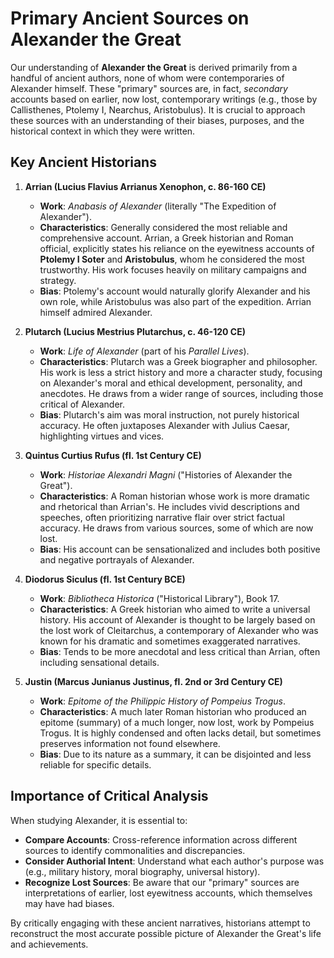 # Primary Ancient Sources on Alexander the Great

Our understanding of **Alexander the Great** is derived primarily from a handful of ancient authors, none of whom were contemporaries of Alexander himself. These "primary" sources are, in fact, *secondary* accounts based on earlier, now lost, contemporary writings (e.g., those by Callisthenes, Ptolemy I, Nearchus, Aristobulus). It is crucial to approach these sources with an understanding of their biases, purposes, and the historical context in which they were written.

## Key Ancient Historians

1.  **Arrian (Lucius Flavius Arrianus Xenophon, c. 86-160 CE)**
    *   **Work**: *Anabasis of Alexander* (literally "The Expedition of Alexander").
    *   **Characteristics**: Generally considered the most reliable and comprehensive account. Arrian, a Greek historian and Roman official, explicitly states his reliance on the eyewitness accounts of **Ptolemy I Soter** and **Aristobulus**, whom he considered the most trustworthy. His work focuses heavily on military campaigns and strategy.
    *   **Bias**: Ptolemy's account would naturally glorify Alexander and his own role, while Aristobulus was also part of the expedition. Arrian himself admired Alexander.

2.  **Plutarch (Lucius Mestrius Plutarchus, c. 46-120 CE)**
    *   **Work**: *Life of Alexander* (part of his *Parallel Lives*).
    *   **Characteristics**: Plutarch was a Greek biographer and philosopher. His work is less a strict history and more a character study, focusing on Alexander's moral and ethical development, personality, and anecdotes. He draws from a wider range of sources, including those critical of Alexander.
    *   **Bias**: Plutarch's aim was moral instruction, not purely historical accuracy. He often juxtaposes Alexander with Julius Caesar, highlighting virtues and vices.

3.  **Quintus Curtius Rufus (fl. 1st Century CE)**
    *   **Work**: *Historiae Alexandri Magni* ("Histories of Alexander the Great").
    *   **Characteristics**: A Roman historian whose work is more dramatic and rhetorical than Arrian's. He includes vivid descriptions and speeches, often prioritizing narrative flair over strict factual accuracy. He draws from various sources, some of which are now lost.
    *   **Bias**: His account can be sensationalized and includes both positive and negative portrayals of Alexander.

4.  **Diodorus Siculus (fl. 1st Century BCE)**
    *   **Work**: *Bibliotheca Historica* ("Historical Library"), Book 17.
    *   **Characteristics**: A Greek historian who aimed to write a universal history. His account of Alexander is thought to be largely based on the lost work of Cleitarchus, a contemporary of Alexander who was known for his dramatic and sometimes exaggerated narratives.
    *   **Bias**: Tends to be more anecdotal and less critical than Arrian, often including sensational details.

5.  **Justin (Marcus Junianus Justinus, fl. 2nd or 3rd Century CE)**
    *   **Work**: *Epitome of the Philippic History of Pompeius Trogus*.
    *   **Characteristics**: A much later Roman historian who produced an epitome (summary) of a much longer, now lost, work by Pompeius Trogus. It is highly condensed and often lacks detail, but sometimes preserves information not found elsewhere.
    *   **Bias**: Due to its nature as a summary, it can be disjointed and less reliable for specific details.

## Importance of Critical Analysis

When studying Alexander, it is essential to:
*   **Compare Accounts**: Cross-reference information across different sources to identify commonalities and discrepancies.
*   **Consider Authorial Intent**: Understand what each author's purpose was (e.g., military history, moral biography, universal history).
*   **Recognize Lost Sources**: Be aware that our "primary" sources are interpretations of earlier, lost eyewitness accounts, which themselves may have had biases.

By critically engaging with these ancient narratives, historians attempt to reconstruct the most accurate possible picture of Alexander the Great's life and achievements.